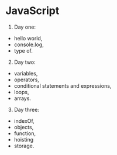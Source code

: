 # JavaScript

1. Day one:
  - hello world,
  - console.log,
  - type of.
2. Day two:
  - variables,
  - operators, 
  - conditional statements and expressions,
  - loops,
  - arrays.
  3. Day three:
  - indexOf,
  - objects,
  - function,
  - hoisting
  - storage.
